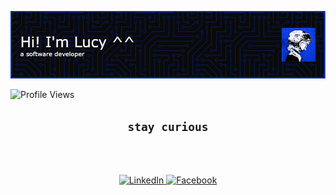 ![header](./images/blue-evolve-header.png) <div align="left">
  <img src="https://komarev.com/ghpvc/?username=lucenmae&label=&color=042eb2&style=flat" alt="Profile Views" />
</div>


<div align="center">
  <h2>
     <code>stay curious</code>
  </h2>
</div>



<br><br>

<div align="center">
  <a href="https://linkedin.com/in/lucymaetan" target="_blank">
    <img src="https://img.shields.io/badge/LinkedIn-0077B5?style=for-the-badge&logo=linkedin&logoColor=white" alt="LinkedIn"/>
  </a>
  <a href="https://facebook.com/lucenmae" target="_blank">
    <img src="https://img.shields.io/badge/Facebook-1877F2?style=for-the-badge&logo=facebook&logoColor=white" alt="Facebook"/>
  </a>
</div>

